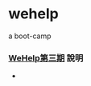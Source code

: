 # wehelp
a boot-camp 

### [WeHelp第三期](https://training.pada-x.com/wehelp/) 說明
- [](https://hongtsewen.github.io/myrepo/)


